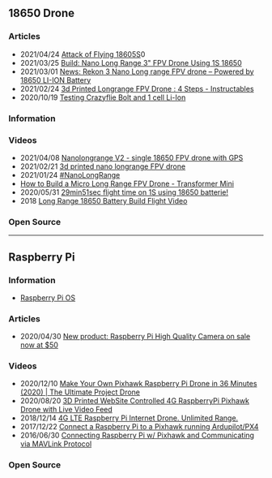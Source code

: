 ## 18650 Drone



### Articles
- 2021/04/24 [Attack of Flying 18605S](https://hackaday.com/2021/03/03/attack-of-the-flying-18650s/)0
- 2021/03/25 [Build: Nano Long Range 3" FPV Drone Using 1S 18650](https://oscarliang.com/nano-long-range-build/)
- 2021/03/01 [News: Rekon 3 Nano Long range FPV drone – Powered by 18650 LI-ION Battery](https://oscarliang.com/rekon-3/)
- 2021/02/24 [3d Printed Longrange FPV Drone : 4 Steps - Instructables](https://www.instructables.com/3d-Printed-Longrange-FPV-Drone/)
- 2020/10/19 [Testing Crazyflie Bolt and 1 cell Li-Ion](https://www.bitcraze.io/2020/10/testing-crazyflie-bolt-and-1-cell-li-ion/)


### Information


### Videos
- 2021/04/08 [Nanolongrange V2 - single 18650 FPV drone with GPS](https://www.youtube.com/watch?v=CzcP3ytRPLQ&t=407s)
- 2021/02/21 [3d printed nano longrange FPV drone](https://www.youtube.com/watch?v=7E6jgIrd5kk)
- 2021/01/24 [#NanoLongRange](https://www.youtube.com/watch?v=1xwBxF3WMTA)
- [How to Build a Micro Long Range FPV Drone - Transformer Mini](https://www.youtube.com/watch?v=GW7ijG0hFfs)
- 2020/05/31 [29min51sec flight time on 1S using 18650 batterie!](https://www.youtube.com/watch?v=BOZStU-QCSc)
- 2018 [Long Range 18650 Battery Build Flight Video](https://www.youtube.com/watch?v=Gc6tTnW6N1I)


### Open Source



---------------
## Raspberry Pi


### Information
- [Raspberry Pi OS](https://www.raspberrypi.org/software/)


### Articles
- 2020/04/30 [New product: Raspberry Pi High Quality Camera on sale now at $50](https://www.raspberrypi.org/blog/new-product-raspberry-pi-high-quality-camera-on-sale-now-at-50/)

### Videos
- 2020/12/10 [Make Your Own Pixhawk Raspberry Pi Drone in 36 Minutes (2020) | The Ultimate Project Drone](https://www.youtube.com/watch?v=kB9YyG2V-nA)
- 2020/08/20 [3D Printed WebSite Controlled 4G RaspberryPi Pixhawk Drone with Live Video Feed](https://www.youtube.com/watch?v=byDTLWvEXxs)
- 2018/12/14 [4G LTE Raspberry Pi Internet Drone. Unlimited Range.](https://www.youtube.com/watch?v=yYLjzliCNfg)
- 2017/12/22 [Connect a Raspberry Pi to a Pixhawk running Ardupilot/PX4](https://www.youtube.com/watch?v=cZVNndOaYCE)
- 2016/06/30 [Connecting Raspberry Pi w/ Pixhawk and Communicating via MAVLink Protocol](https://www.youtube.com/watch?v=DGAB34fJQFc)


### Open Source



